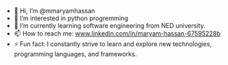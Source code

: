 - 👋 Hi, I’m @mmaryamhassan
- 👀 I’m interested in python progremming
- 🌱 I’m currently learning software engineering from NED university.
- 📫 How to reach me: www.linkedin.com/in/maryam-hassan-67595228b
- ⚡ Fun fact: I constantly strive to learn and explore new technologies, programming languages, and frameworks.

<!---
mmaryamhassan/mmaryamhassan is a ✨ special ✨ repository because its `README.md` (this file) appears on your GitHub profile.
You can click the Preview link to take a look at your changes.
--->
